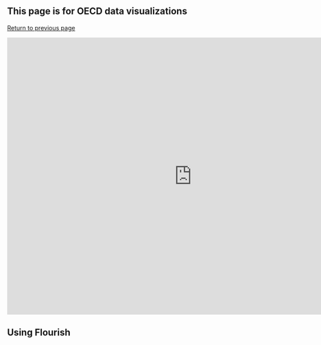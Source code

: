 ## This page is for OECD data visualizations

[Return to previous page](/README.md)



<iframe src="https://data.oecd.org/chart/6gJv" width="860" height="645" style="border: 0" mozallowfullscreen="true" webkitallowfullscreen="true" allowfullscreen="true"><a href="https://data.oecd.org/chart/6gJv" target="_blank">OECD Chart: General government debt, Total, % of GDP, Annual, 2018</a></iframe>

## Using Flourish

<div class="flourish-embed flourish-chart" data-src="visualisation/5283745"><script src="https://public.flourish.studio/resources/embed.js"></script></div>












